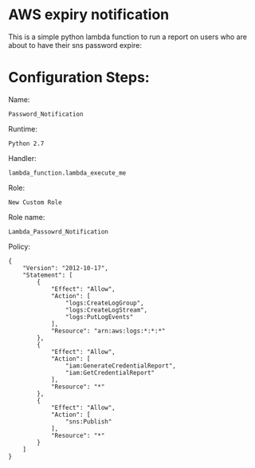 # AWS expiry notification

This is a simple python lambda function to run a report on users who are about to have their sns password expire:

# Configuration Steps:


Name:
```
Password_Notification
```

Runtime:
```
Python 2.7
```

Handler:
```
lambda_function.lambda_execute_me
```

Role:
```
New Custom Role
```

Role name:
```
Lambda_Passowrd_Notification
```

Policy:
```
{
    "Version": "2012-10-17",
    "Statement": [
        {
            "Effect": "Allow",
            "Action": [
                "logs:CreateLogGroup",
                "logs:CreateLogStream",
                "logs:PutLogEvents"
            ],
            "Resource": "arn:aws:logs:*:*:*"
        },
        {
            "Effect": "Allow",
            "Action": [
                "iam:GenerateCredentialReport",
                "iam:GetCredentialReport"
            ],
            "Resource": "*"
        },
        {
            "Effect": "Allow",
            "Action": [
                "sns:Publish"
            ],
            "Resource": "*"
        }
    ]
}
```
